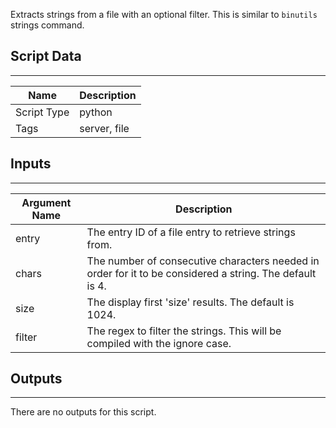 Extracts strings from a file with an optional filter. This is similar to `binutils` strings command.

## Script Data

---

| **Name** | **Description** |
| --- | --- |
| Script Type | python |
| Tags | server, file |

## Inputs

---

| **Argument Name** | **Description** |
| --- | --- |
| entry | The entry ID of a file entry to retrieve strings from. |
| chars | The number of consecutive characters needed in order for it to be considered a string. The default is 4. |
| size | The display first 'size' results. The default is 1024. |
| filter | The regex to filter the strings. This will be compiled with the ignore case. |

## Outputs

---
There are no outputs for this script.
